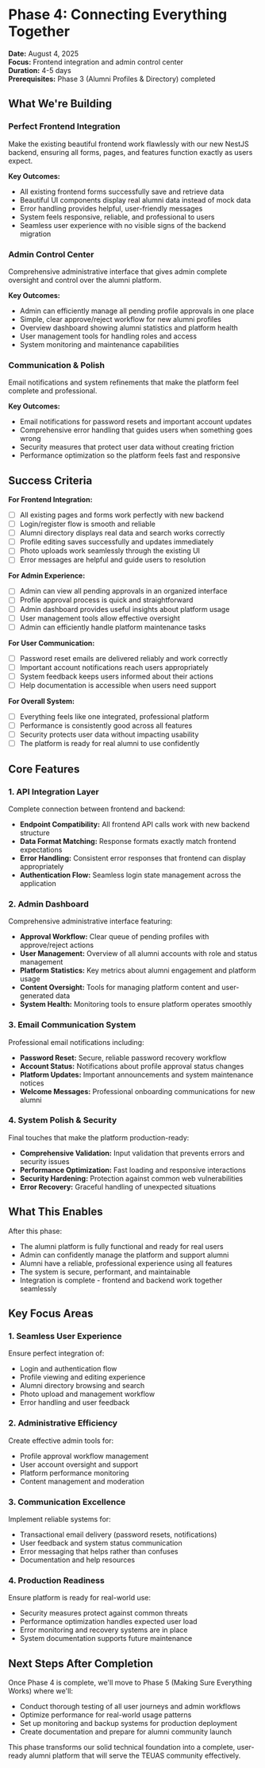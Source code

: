 # Phase 4: Connecting Everything Together

**Date:** August 4, 2025  
**Focus:** Frontend integration and admin control center  
**Duration:** 4-5 days  
**Prerequisites:** Phase 3 (Alumni Profiles & Directory) completed

## What We're Building

### Perfect Frontend Integration
Make the existing beautiful frontend work flawlessly with our new NestJS backend, ensuring all forms, pages, and features function exactly as users expect.

**Key Outcomes:**
- All existing frontend forms successfully save and retrieve data
- Beautiful UI components display real alumni data instead of mock data
- Error handling provides helpful, user-friendly messages
- System feels responsive, reliable, and professional to users
- Seamless user experience with no visible signs of the backend migration

### Admin Control Center
Comprehensive administrative interface that gives admin complete oversight and control over the alumni platform.

**Key Outcomes:**
- Admin can efficiently manage all pending profile approvals in one place
- Simple, clear approve/reject workflow for new alumni profiles
- Overview dashboard showing alumni statistics and platform health
- User management tools for handling roles and access
- System monitoring and maintenance capabilities

### Communication & Polish
Email notifications and system refinements that make the platform feel complete and professional.

**Key Outcomes:**
- Email notifications for password resets and important account updates
- Comprehensive error handling that guides users when something goes wrong
- Security measures that protect user data without creating friction
- Performance optimization so the platform feels fast and responsive

## Success Criteria

**For Frontend Integration:**
- [ ] All existing pages and forms work perfectly with new backend
- [ ] Login/register flow is smooth and reliable
- [ ] Alumni directory displays real data and search works correctly
- [ ] Profile editing saves successfully and updates immediately
- [ ] Photo uploads work seamlessly through the existing UI
- [ ] Error messages are helpful and guide users to resolution

**For Admin Experience:**
- [ ] Admin can view all pending approvals in an organized interface
- [ ] Profile approval process is quick and straightforward
- [ ] Admin dashboard provides useful insights about platform usage
- [ ] User management tools allow effective oversight
- [ ] Admin can efficiently handle platform maintenance tasks

**For User Communication:**
- [ ] Password reset emails are delivered reliably and work correctly
- [ ] Important account notifications reach users appropriately
- [ ] System feedback keeps users informed about their actions
- [ ] Help documentation is accessible when users need support

**For Overall System:**
- [ ] Everything feels like one integrated, professional platform
- [ ] Performance is consistently good across all features
- [ ] Security protects user data without impacting usability
- [ ] The platform is ready for real alumni to use confidently

## Core Features

### 1. API Integration Layer
Complete connection between frontend and backend:
- **Endpoint Compatibility:** All frontend API calls work with new backend structure
- **Data Format Matching:** Response formats exactly match frontend expectations
- **Error Handling:** Consistent error responses that frontend can display appropriately
- **Authentication Flow:** Seamless login state management across the application

### 2. Admin Dashboard
Comprehensive administrative interface featuring:
- **Approval Workflow:** Clear queue of pending profiles with approve/reject actions
- **User Management:** Overview of all alumni accounts with role and status management
- **Platform Statistics:** Key metrics about alumni engagement and platform usage
- **Content Oversight:** Tools for managing platform content and user-generated data
- **System Health:** Monitoring tools to ensure platform operates smoothly

### 3. Email Communication System
Professional email notifications including:
- **Password Reset:** Secure, reliable password recovery workflow
- **Account Status:** Notifications about profile approval status changes
- **Platform Updates:** Important announcements and system maintenance notices
- **Welcome Messages:** Professional onboarding communications for new alumni

### 4. System Polish & Security
Final touches that make the platform production-ready:
- **Comprehensive Validation:** Input validation that prevents errors and security issues
- **Performance Optimization:** Fast loading and responsive interactions
- **Security Hardening:** Protection against common web vulnerabilities
- **Error Recovery:** Graceful handling of unexpected situations

## What This Enables

After this phase:
- The alumni platform is fully functional and ready for real users
- Admin can confidently manage the platform and support alumni
- Alumni have a reliable, professional experience using all features
- The system is secure, performant, and maintainable
- Integration is complete - frontend and backend work together seamlessly

## Key Focus Areas

### 1. Seamless User Experience
Ensure perfect integration of:
- Login and authentication flow
- Profile viewing and editing experience
- Alumni directory browsing and search
- Photo upload and management workflow
- Error handling and user feedback

### 2. Administrative Efficiency
Create effective admin tools for:
- Profile approval workflow management
- User account oversight and support
- Platform performance monitoring
- Content management and moderation

### 3. Communication Excellence
Implement reliable systems for:
- Transactional email delivery (password resets, notifications)
- User feedback and system status communication
- Error messaging that helps rather than confuses
- Documentation and help resources

### 4. Production Readiness
Ensure platform is ready for real-world use:
- Security measures protect against common threats
- Performance optimization handles expected user load
- Error monitoring and recovery systems are in place
- System documentation supports future maintenance

## Next Steps After Completion

Once Phase 4 is complete, we'll move to Phase 5 (Making Sure Everything Works) where we'll:
- Conduct thorough testing of all user journeys and admin workflows
- Optimize performance for real-world usage patterns
- Set up monitoring and backup systems for production deployment
- Create documentation and prepare for alumni community launch

This phase transforms our solid technical foundation into a complete, user-ready alumni platform that will serve the TEUAS community effectively.